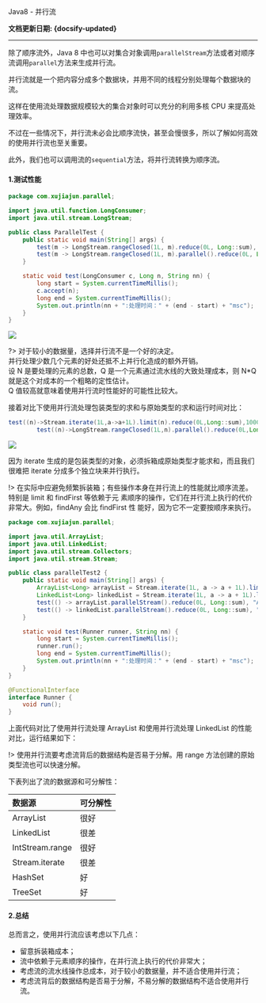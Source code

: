 Java8 - 并行流 <!-- {docsify-ignore} -->

**文档更新日期: {docsify-updated}**

---

除了顺序流外，Java 8 中也可以对集合对象调用`parallelStream`方法或者对顺序流调用`parallel`方法来生成并行流。

并行流就是一个把内容分成多个数据块，并用不同的线程分别处理每个数据块的流。

这样在使用流处理数据规模较大的集合对象时可以充分的利用多核 CPU 来提高处理效率。

不过在一些情况下，并行流未必会比顺序流快，甚至会慢很多，所以了解如何高效的使用并行流也至关重要。

此外，我们也可以调用流的`sequential`方法，将并行流转换为顺序流。

#### 1.测试性能

```java
package com.xujiajun.parallel;

import java.util.function.LongConsumer;
import java.util.stream.LongStream;

public class ParallelTest {
    public static void main(String[] args) {
        test(m -> LongStream.rangeClosed(1L, m).reduce(0L, Long::sum), 10000000000L, "顺序流");
        test(m -> LongStream.rangeClosed(1L, m).parallel().reduce(0L, Long::sum), 10000000000L, "并行流");
    }

    static void test(LongConsumer c, Long n, String nn) {
        long start = System.currentTimeMillis();
        c.accept(n);
        long end = System.currentTimeMillis();
        System.out.println(nn + ":处理时间：" + (end - start) + "msc");
    }
}

```

![](https://typora-img-1257000606.cos.ap-beijing.myqcloud.com/yLYExB.png)

?> 对于较小的数据量，选择并行流不是一个好的决定。<br>并行处理少数几个元素的好处还抵不上并行化造成的额外开销。<br>设 N 是要处理的元素的总数，Q 是一个元素通过流水线的大致处理成本，则 N\*Q 就是这个对成本的一个粗略的定性估计。<br>
Q 值较高就意味着使用并行流时性能好的可能性比较大。

接着对比下使用并行流处理包装类型的求和与原始类型的求和运行时间对比：

```java
test((n)->Stream.iterate(1L,a->a+1L).limit(n).reduce(0L,Long::sum),1000000000L,"自动拆箱");
        test((n)->LongStream.rangeClosed(1L,n).parallel().reduce(0L,Long::sum),1000000000L,"并行");
```

![](https://typora-img-1257000606.cos.ap-beijing.myqcloud.com/CuB30B.png)

因为 iterate 生成的是包装类型的对象，必须拆箱成原始类型才能求和，而且我们很难把 iterate 分成多个独立块来并行执行。

!> 在实际中应避免频繁拆装箱；有些操作本身在并行流上的性能就比顺序流差。特别是 limit 和 findFirst 等依赖于元 素顺序的操作，它们在并行流上执行的代价非常大。例如，findAny 会比 findFirst 性
能好，因为它不一定要按顺序来执行。

```java
package com.xujiajun.parallel;

import java.util.ArrayList;
import java.util.LinkedList;
import java.util.stream.Collectors;
import java.util.stream.Stream;

public class parallelTest2 {
    public static void main(String[] args) {
        ArrayList<Long> arrayList = Stream.iterate(1L, a -> a + 1L).limit(100000000L).collect(Collectors.toCollection(ArrayList::new));
        LinkedList<Long> linkedList = Stream.iterate(1L, a -> a + 1L).limit(100000000L).collect(Collectors.toCollection(LinkedList::new));
        test(() -> arrayList.parallelStream().reduce(0L, Long::sum), "ArrayList");
        test(() -> linkedList.parallelStream().reduce(0L, Long::sum), "LinkedList");
    }

    static void test(Runner runner, String nn) {
        long start = System.currentTimeMillis();
        runner.run();
        long end = System.currentTimeMillis();
        System.out.println(nn + ":处理时间：" + (end - start) + "msc");
    }
}

@FunctionalInterface
interface Runner {
    void run();
}
```

上面代码对比了使用并行流处理 ArrayList 和使用并行流处理 LinkedList 的性能对比，运行结果如下：

!> 使用并行流要考虑流背后的数据结构是否易于分解。用 range 方法创建的原始类型流也可以快速分解。

下表列出了流的数据源和可分解性：

| 数据源          | 可分解性 |
| :-------------- | :------- |
| ArrayList       | 很好     |
| LinkedList      | 很差     |
| IntStream.range | 很好     |
| Stream.iterate  | 很差     |
| HashSet         | 好       |
| TreeSet         | 好       |

#### 2.总结

总而言之，使用并行流应该考虑以下几点：

- 留意拆装箱成本；
- 流中依赖于元素顺序的操作，在并行流上执行的代价非常大；
- 考虑流的流水线操作总成本，对于较小的数据量，并不适合使用并行流；
- 考虑流背后的数据结构是否易于分解，不易分解的数据结构不适合使用并行流。

